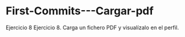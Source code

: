# First-Commits---Cargar-pdf

Ejercicio 8
Ejercicio 8. Carga un fichero PDF y visualízalo en el perfil.
